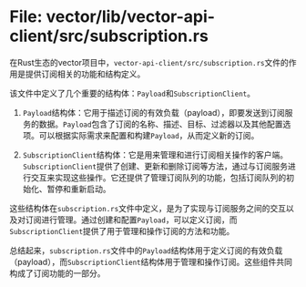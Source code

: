 # File: vector/lib/vector-api-client/src/subscription.rs

在Rust生态的vector项目中，`vector-api-client/src/subscription.rs`文件的作用是提供订阅相关的功能和结构定义。

该文件中定义了几个重要的结构体：`Payload`和`SubscriptionClient`。

1. `Payload`结构体：它用于描述订阅的有效负载（payload），即要发送到订阅服务的数据。`Payload`包含了订阅的名称、描述、目标、过滤器以及其他配置选项。可以根据实际需求来配置和构建`Payload`，从而定义新的订阅。

2. `SubscriptionClient`结构体：它是用来管理和进行订阅相关操作的客户端。`SubscriptionClient`提供了创建、更新和删除订阅等方法，通过与订阅服务进行交互来实现这些操作。它还提供了管理订阅队列的功能，包括订阅队列的初始化、暂停和重新启动。

这些结构体在`subscription.rs`文件中定义，是为了实现与订阅服务之间的交互以及对订阅进行管理。通过创建和配置`Payload`，可以定义订阅，而`SubscriptionClient`提供了用于管理和操作订阅的方法和功能。

总结起来，`subscription.rs`文件中的`Payload`结构体用于定义订阅的有效负载（payload），而`SubscriptionClient`结构体用于管理和操作订阅。这些组件共同构成了订阅功能的一部分。

